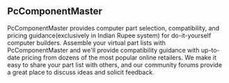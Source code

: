## PcComponentMaster 

PcComponentMaster provides computer part selection, compatibility, and pricing guidance(exclusively in Indian Rupee system) for do-it-yourself computer builders. Assemble your virtual part lists with PcComponentMaster and we'll provide compatibility guidance with up-to-date pricing from dozens of the most popular online retailers. We make it easy to share your part list with others, and our community forums provide a great place to discuss ideas and solicit feedback. 
 

